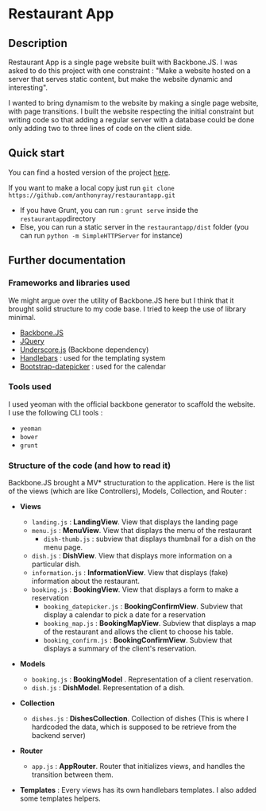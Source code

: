 # Restaurant App

## Description
Restaurant App is a single page website built with Backbone.JS.
I was asked to do this project with one constraint : "Make a website hosted on a server that serves static content, but make the website dynamic and interesting".

I wanted to bring dynamism to the website by making a single page website, with page transitions. I built the website respecting the initial constraint but writing code so that adding a regular server with a database could be done only adding two to three lines of code on the client side.

## Quick start
You can find a hosted version of the project [here](http://www.google.com).

If you want to make a local copy just run `git clone https://github.com/anthonyray/restaurantapp.git`

+ If you have Grunt, you can run : `grunt serve` inside the `restaurantapp`directory
+ Else, you can run a static server in the `restaurantapp/dist` folder (you can run `python -m SimpleHTTPServer` for instance)

## Further documentation
### Frameworks and libraries used
We might argue over the utility of Backbone.JS here but I think that it brought solid structure to my code base. I tried to keep the use of library minimal.

+ [Backbone.JS](http://backbonejs.org/)
+ [JQuery](http://jquery.com/)
+ [Underscore.js](http://underscorejs.org/) (Backbone dependency)
+ [Handlebars](https://github.com/wycats/handlebars.js/) : used for the templating system
+ [Bootstrap-datepicker](https://github.com/eternicode/bootstrap-datepicker) : used for the calendar

### Tools used
I used yeoman with the official backbone generator to scaffold the website.
I use the following CLI tools :
+ `yeoman`
+ `bower`
+ `grunt`

### Structure of the code (and how to read it)
Backbone.JS brought a MV\* structuration to the application. Here is the list of the views (which are like Controllers), Models, Collection, and Router :

+ **Views**
  + `landing.js` : **LandingView**. View that displays the landing page
  + `menu.js` : **MenuView**. View that displays the menu of the restaurant
    + `dish-thumb.js` : subview that displays thumbnail for a dish on the menu page.
  + `dish.js` : **DishView**. View that displays more information on a particular dish.
  + `information.js` : **InformationView**. View that displays (fake) information about the restaurant.
  + `booking.js` : **BookingView**. View that displays a form to make a reservation
    + `booking_datepicker.js` : **BookingConfirmView**. Subview that display a calendar to pick a date for a reservation
    + `booking_map.js` : **BookingMapView**. Subview that displays a map of the restaurant and allows the client to choose his table.
    + `booking_confirm.js` : **BookingConfirmView**. Subview that displays a summary of the client's reservation.

+ **Models**
  + `booking.js` : **BookingModel** . Representation of a client reservation.
  + `dish.js` : **DishModel**. Representation of a dish.
+ **Collection**
   + `dishes.js` : **DishesCollection**. Collection of dishes (This is where I hardcoded the data, which is supposed to be retrieve from the backend server)
+ **Router**
  + `app.js` : **AppRouter**. Router that initializes views, and handles the transition between them.
+ **Templates**  : Every views has its own handlebars templates. I also added some templates helpers.
